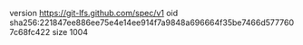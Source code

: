 version https://git-lfs.github.com/spec/v1
oid sha256:221847ee886ee75e4e14ee914f7a9848a696664f35be7466d5777607c68fc422
size 1004
